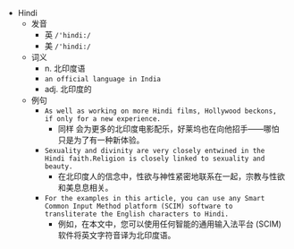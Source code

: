 - Hindi
  - 发音
    - 英 `/'hindi:/`
    - 美 `/'hindi:/`
  - 词义
    - n. 北印度语
    - `an official language in India`
    - adj. 北印度的
  - 例句
    - `As well as working on more Hindi films, Hollywood beckons, if only for a new experience.`
      - 同样 会为更多的北印度电影配乐，好莱坞也在向他招手——哪怕只是为了有一种新体验。
    - `Sexuality and divinity are very closely entwined in the Hindi faith.Religion is closely linked to sexuality and beauty.`
      - 在北印度人的信念中，性欲与神性紧密地联系在一起，宗教与性欲和美息息相关。
    - `For the examples in this article, you can use any Smart Common Input Method platform (SCIM) software to transliterate the English characters to Hindi.`
      - 例如，在本文中，您可以使用任何智能的通用输入法平台 (SCIM) 软件将英文字符音译为北印度语。

